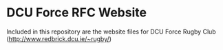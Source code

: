 DCU Force RFC Website
============

Included in this repository are the website files for DCU Force Rugby Club (http://www.redbrick.dcu.ie/~rugby/)
